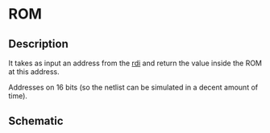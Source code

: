 # ROM

## Description

It takes as input an address from the [rdi](../rdi/README.md) and return the value inside the ROM at this
address.

Addresses on 16 bits (so the netlist can be simulated in a decent amount of time).

## Schematic

<!-- TODO -->